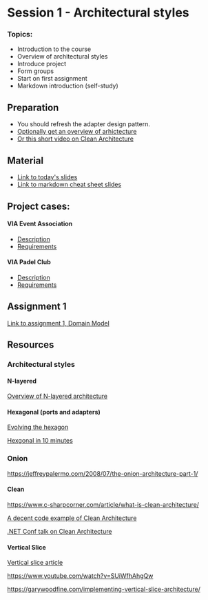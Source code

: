 # Session 1 - Architectural styles

### Topics:

* Introduction to the course
* Overview of architectural styles
* Introduce project
* Form groups
* Start on first assignment
* Markdown introduction (self-study)

## Preparation

* You should refresh the adapter design pattern.
* [Optionally get an overview of arhictecture](https://herbertograca.com/2017/11/16/explicit-architecture-01-ddd-hexagonal-onion-clean-cqrs-how-i-put-it-all-together)
* [Or this short video on Clean Architecture](https://www.youtube.com/watch?v=1OLSE6tX71Y)

## Material

* [Link to today's slides](https://viaucdk-my.sharepoint.com/:p:/g/personal/trmo_viauc_dk/Ec1BerQsJiBIttrvhF30ifgBJy8TweP6CAEEyD_ARHybWA?e=Rp3hUu)
* [Link to markdown cheat sheet slides]()

## Project cases:


#### VIA Event Association
* [Description](https://viaucdk-my.sharepoint.com/:w:/g/personal/trmo_viauc_dk/EdMfAsHIhkFNro1NuY50bq8B6bbz2HHZxC9ME5vMde6A6Q?e=PQ7AeU)
* [Requirements](https://viaucdk-my.sharepoint.com/:w:/g/personal/trmo_viauc_dk/Ec0BsJx7X7BGhF4QHEK3dJkBYMNL8QKkUFf9xLE13Q6LJw?e=pCr1fT)

#### VIA Padel Club
* [Description](https://viaucdk-my.sharepoint.com/:w:/g/personal/trmo_viauc_dk/EekD-geF7HVKnfw4E0Zxp1YBy0tB23mpCMtywa5Z1xg9yw?e=oCUX06)
* [Requirements](https://viaucdk-my.sharepoint.com/:w:/g/personal/trmo_viauc_dk/EbOFrxjPaBZNkSZa-lEQYv0BiEX8b8F0ZaHwstYeTLSdOQ?e=lf9JUj)

## Assignment 1
[Link to assignment 1, Domain Model](https://viaucdk-my.sharepoint.com/:w:/g/personal/trmo_viauc_dk/EX9E9pKpAlFIs9YF-RY8UmwB-1phLxv8iAr6Wusj0jDpAQ?e=bjFwnf)

## Resources

### Architectural styles


#### N-layered
[Overview of N-layered architecture](https://www.oreilly.com/library/view/software-architecture-patterns/9781491971437/ch01.html)

#### Hexagonal (ports and adapters)

[Evolving the hexagon](https://herbertograca.com/2017/11/16/explicit-architecture-01-ddd-hexagonal-onion-clean-cqrs-how-i-put-it-all-together)

[Hexgonal in 10 minutes](https://www.youtube.com/watch?v=k_GkYMd8Ouc)

### Onion

https://jeffreypalermo.com/2008/07/the-onion-architecture-part-1/

#### Clean
https://www.c-sharpcorner.com/article/what-is-clean-architecture/

[A decent code example of Clean Architecture](https://github.com/aspnetrun/run-aspnetcore-realworld/blob/master/src/AspnetRun.Core/Entities/Product.cs)

[.NET Conf talk on Clean Architecture](https://www.youtube.com/watch?v=yF9SwL0p0Y0)

#### Vertical Slice
[Vertical slice article](https://blog.ndepend.com/vertical-slice-architecture-in-asp-net-core/)

https://www.youtube.com/watch?v=SUiWfhAhgQw

https://garywoodfine.com/implementing-vertical-slice-architecture/

